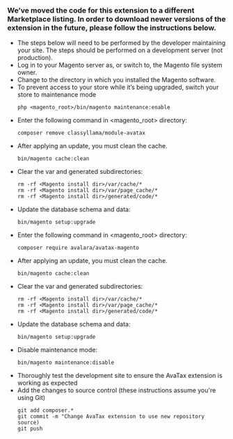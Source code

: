 ### We’ve moved the code for this extension to a different Marketplace listing. In order to download newer versions of the extension in the future, please follow the instructions below.

- The steps below will need to be performed by the developer maintaining your site. The steps should be performed on a development server (not production).
- Log in to your Magento server as, or switch to, the Magento file system owner.
- Change to the directory in which you installed the Magento software.
- To prevent access to your store while it’s being upgraded, switch your store to maintenance mode
  ```
  php <magento_root>/bin/magento maintenance:enable
  ```
- Enter the following command in <magento_root> directory:
  ```
  composer remove classyllama/module-avatax
  ```
- After applying an update, you must clean the cache.
  ```
  bin/magento cache:clean
  ```
- Clear the var and generated subdirectories:
  ```
  rm -rf <Magento install dir>/var/cache/*
  rm -rf <Magento install dir>/var/page_cache/*
  rm -rf <Magento install dir>/generated/code/*
  ```
- Update the database schema and data:
  ```
  bin/magento setup:upgrade
  ```
- Enter the following command in <magento_root> directory:
  ```
  composer require avalara/avatax-magento
  ```
- After applying an update, you must clean the cache.
  ```
  bin/magento cache:clean
  ```
- Clear the var and generated subdirectories:
  ```
  rm -rf <Magento install dir>/var/cache/*
  rm -rf <Magento install dir>/var/page_cache/*
  rm -rf <Magento install dir>/generated/code/*
  ```
- Update the database schema and data:
  ```
  bin/magento setup:upgrade
  ```
- Disable maintenance mode:
  ```
  bin/magento maintenance:disable
  ```
- Thoroughly test the development site to ensure the AvaTax extension is working as expected
- Add the changes to source control (these instructions assume you're using Git)
  ```
  git add composer.*
  git commit -m "Change AvaTax extension to use new repository source)
  git push
  ```

